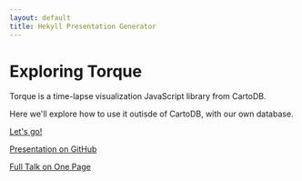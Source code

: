 ```yaml
---
layout: default
title: Hekyll Presentation Generator
---
```


# Exploring Torque #

Torque is a time-lapse visualization JavaScript library from CartoDB.

Here we'll explore how to use it outisde of CartoDB, with our own database.

[Let's go!](preso.html)

[Presentation on GitHub](https://github.com/flibbertigibbet/torque-outside-cartodb-presentation)

[Full Talk on One Page](https://gist.github.com/flibbertigibbet/23a4e805a25000fc6e78)